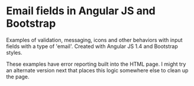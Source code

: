 Email fields in Angular JS and Bootstrap
========================================

Examples of validation, messaging, icons and other behaviors with input
fields with a type of 'email'. Created with Angular JS 1.4 and Bootstrap styles.

These examples have error reporting built into the HTML page. I might try an
alternate version next that places this logic somewhere else to clean up
the page.